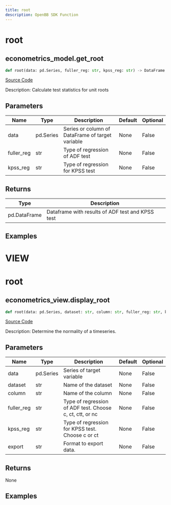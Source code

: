 ```yaml
---
title: root
description: OpenBB SDK Function
---
```

# root

## econometrics_model.get_root

```python
def root(data: pd.Series, fuller_reg: str, kpss_reg: str) -> DataFrame:
```
[Source Code](https://github.com/OpenBB-finance/OpenBBTerminal/tree/main/openbb_terminal/econometrics/econometrics_model.py#L165)

Description: Calculate test statistics for unit roots

## Parameters

| Name | Type | Description | Default | Optional |
| ---- | ---- | ----------- | ------- | -------- |
| data | pd.Series | Series or column of DataFrame of target variable | None | False |
| fuller_reg | str | Type of regression of ADF test | None | False |
| kpss_reg | str | Type of regression for KPSS test | None | False |

## Returns

| Type | Description |
| ---- | ----------- |
| pd.DataFrame | Dataframe with results of ADF test and KPSS test |

## Examples




# VIEW

# root

## econometrics_view.display_root

```python
def root(data: pd.Series, dataset: str, column: str, fuller_reg: str, kpss_reg: str, export: str) -> None:
```
[Source Code](https://github.com/OpenBB-finance/OpenBBTerminal/tree/main/openbb_terminal/econometrics/econometrics_view.py#L203)

Description: Determine the normality of a timeseries.

## Parameters

| Name | Type | Description | Default | Optional |
| ---- | ---- | ----------- | ------- | -------- |
| data | pd.Series | Series of target variable | None | False |
| dataset | str | Name of the dataset | None | False |
| column | str | Name of the column | None | False |
| fuller_reg | str | Type of regression of ADF test. Choose c, ct, ctt, or nc | None | False |
| kpss_reg | str | Type of regression for KPSS test. Choose c or ct | None | False |
| export | str | Format to export data. | None | False |

## Returns

None

## Examples

